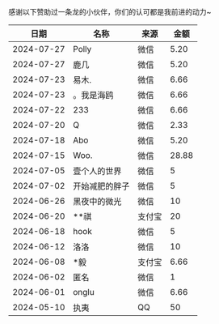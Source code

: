 感谢以下赞助过一条龙的小伙伴，你们的认可都是我前进的动力~

|日期|名称|来源|金额|
|---|---|---|---|
|2024-07-27|Polly|微信|5.20|
|2024-07-27|鹿几|微信|5.20|
|2024-07-23|易木.|微信|6.66|
|2024-07-23|。我是海鸥|微信|6.66|
|2024-07-22|233|微信|6.66|
|2024-07-20|Q|微信|2.33|
|2024-07-18|Abo|微信|5.20|
|2024-07-15|Woo.|微信|28.88|
|2024-07-05|壹个人的世界|微信|5|
|2024-07-02|开始减肥的胖子|微信|5|
|2024-06-26|黑夜中的微光|微信|10|
|2024-06-20|**祺|支付宝|20|
|2024-06-18|hook|微信|5|
|2024-06-12|洛洛|微信|10|
|2024-06-08|*毅|支付宝|6.66|
|2024-06-02|匿名|微信|1|
|2024-06-01|onglu|微信|6.66|
|2024-05-10|执夷|QQ|50|
